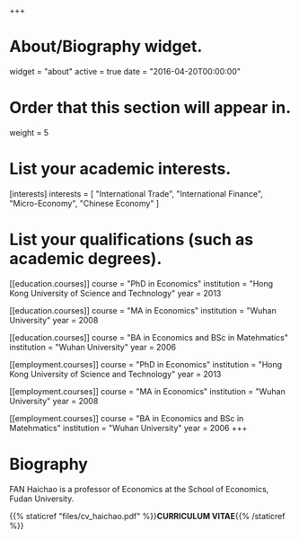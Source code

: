 +++
# About/Biography widget.
widget = "about"
active = true
date = "2016-04-20T00:00:00"

# Order that this section will appear in.
weight = 5

# List your academic interests.
[interests]
  interests = [
    "International Trade",
    "International Finance",
    "Micro-Economy",
    "Chinese Economy"
  ]
  


# List your qualifications (such as academic degrees).
[[education.courses]]
  course = "PhD in Economics"
  institution = "Hong Kong University of Science and Technology"
  year = 2013

[[education.courses]]
  course = "MA in Economics"
  institution = "Wuhan University"
  year = 2008

[[education.courses]]
  course = "BA in Economics and BSc in Matehmatics"
  institution = "Wuhan University"
  year = 2006
 

[[employment.courses]]
  course = "PhD in Economics"
  institution = "Hong Kong University of Science and Technology"
  year = 2013

[[employment.courses]]
  course = "MA in Economics"
  institution = "Wuhan University"
  year = 2008

[[employment.courses]]
  course = "BA in Economics and BSc in Matehmatics"
  institution = "Wuhan University"
  year = 2006
+++

# Biography

FAN Haichao is a professor of Economics at the School of Economics, Fudan University. 



{{% staticref "files/cv_haichao.pdf" %}}**CURRICULUM VITAE**{{% /staticref %}}
